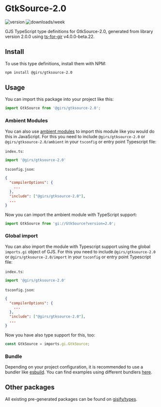 
# GtkSource-2.0

![version](https://img.shields.io/npm/v/@girs/gtksource-2.0)
![downloads/week](https://img.shields.io/npm/dw/@girs/gtksource-2.0)


GJS TypeScript type definitions for GtkSource-2.0, generated from library version 2.0.0 using [ts-for-gir](https://github.com/gjsify/ts-for-gir) v4.0.0-beta.22.


## Install

To use this type definitions, install them with NPM:
```bash
npm install @girs/gtksource-2.0
```

## Usage

You can import this package into your project like this:
```ts
import GtkSource from '@girs/gtksource-2.0';
```

### Ambient Modules

You can also use [ambient modules](https://github.com/gjsify/ts-for-gir/tree/main/packages/cli#ambient-modules) to import this module like you would do this in JavaScript.
For this you need to include `@girs/gtksource-2.0` or `@girs/gtksource-2.0/ambient` in your `tsconfig` or entry point Typescript file:

`index.ts`:
```ts
import '@girs/gtksource-2.0'
```

`tsconfig.json`:
```json
{
  "compilerOptions": {
    ...
  },
  "include": ["@girs/gtksource-2.0"],
  ...
}
```

Now you can import the ambient module with TypeScript support: 

```ts
import GtkSource from 'gi://GtkSource?version=2.0';
```

### Global import

You can also import the module with Typescript support using the global `imports.gi` object of GJS.
For this you need to include `@girs/gtksource-2.0` or `@girs/gtksource-2.0/import` in your `tsconfig` or entry point Typescript file:

`index.ts`:
```ts
import '@girs/gtksource-2.0'
```

`tsconfig.json`:
```json
{
  "compilerOptions": {
    ...
  },
  "include": ["@girs/gtksource-2.0"],
  ...
}
```

Now you have also type support for this, too:

```ts
const GtkSource = imports.gi.GtkSource;
```

### Bundle

Depending on your project configuration, it is recommended to use a bundler like [esbuild](https://esbuild.github.io/). You can find examples using different bundlers [here](https://github.com/gjsify/ts-for-gir/tree/main/examples).

## Other packages

All existing pre-generated packages can be found on [gjsify/types](https://github.com/gjsify/types).

